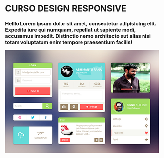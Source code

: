 # CURSO DESIGN RESPONSIVE
### Helllo Lorem ipsum dolor sit amet, consectetur adipisicing elit. Expedita iure qui numquam, repellat ut sapiente modi, accusamus impedit. Distinctio nemo architecto aut alias nisi totam voluptatum enim tempore praesentium facilis!
![layout do projeto](img/cs.jpg)